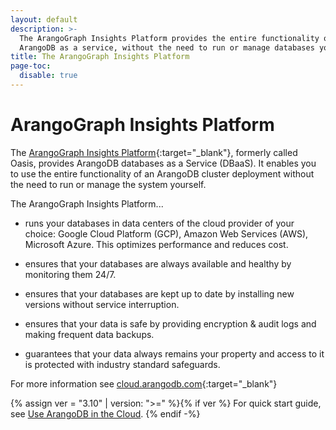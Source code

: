 ```yaml
---
layout: default
description: >-
  The ArangoGraph Insights Platform provides the entire functionality of
  ArangoDB as a service, without the need to run or manage databases yourself.
title: The ArangoGraph Insights Platform
page-toc:
  disable: true
---
```

# ArangoGraph Insights Platform

The [ArangoGraph Insights Platform](https://cloud.arangodb.com/home?utm_source=docs&utm_medium=cluster_pages&utm_campaign=docs_traffic){:target="_blank"},
formerly called Oasis, provides ArangoDB databases as a Service (DBaaS).
It enables you to use the entire functionality of an ArangoDB cluster
deployment without the need to run or manage the system yourself.

The ArangoGraph Insights Platform...

- runs your databases in data centers of the cloud provider
  of your choice: Google Cloud Platform (GCP), Amazon Web Services (AWS),
  Microsoft Azure. This optimizes performance and reduces cost.

- ensures that your databases are always available and
  healthy by monitoring them 24/7.

- ensures that your databases are kept up to date by
  installing new versions without service interruption.

- ensures that your data is safe by providing encryption &
  audit logs and making frequent data backups.

- guarantees that your data always remains your property and
  access to it is protected with industry standard safeguards.

For more information see
[cloud.arangodb.com](https://cloud.arangodb.com/home?utm_source=docs&utm_medium=cluster_pages&utm_campaign=docs_traffic){:target="_blank"}

{% assign ver = "3.10" | version: ">=" %}{% if ver %}
For quick start guide, see
[Use ArangoDB in the Cloud](../quick-start-in-the-cloud.html).
{% endif -%}
